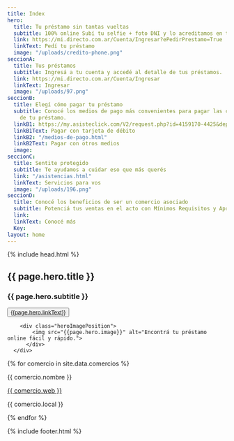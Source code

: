 ```yaml
---
title: Index
hero:
  title: Tu préstamo sin tantas vueltas
  subtitle: 100% online Subí tu selfie + foto DNI y lo acreditamos en tu cuenta
  link: https://mi.directo.com.ar/Cuenta/Ingresar?ePedirPrestamo=True
  linkText: Pedí tu préstamo
  image: "/uploads/credito-phone.png"
seccionA:
  title: Tus préstamos
  subtitle: Ingresá a tu cuenta y accedé al detalle de tus préstamos.
  link: https://mi.directo.com.ar/Cuenta/Ingresar
  linkText: Ingresar
  image: "/uploads/97.png"
seccionB:
  title: Elegí cómo pagar tu préstamo
  subtitle: Conocé los medios de pago más convenientes para pagar las cuotas mensuales
    de tu préstamo.
  linkB1: https://my.asisteclick.com/V2/request.php?id=4159170-4425&deptid=0&pagex=testing_bot&hashbot=collection
  linkB1Text: Pagar con tarjeta de débito
  linkB2: "/medios-de-pago.html"
  linkB2Text: Pagar con otros medios
  image: 
seccionC:
  title: Sentite protegido
  subtitle: Te ayudamos a cuidar eso que más querés
  link: "/asistencias.html"
  linkText: Servicios para vos
  image: "/uploads/196.png"
seccionD:
  title: Conocé los beneficios de ser un comercio asociado
  subtitle: Potenciá tus ventas en el acto con Mínimos Requisitos y Aprobación Online
  link: 
  linkText: Conocé más
  Key: 
layout: home
---
```


{% include head.html %}

<section class="bg_degrade bgCorners">
<div class="main-container hero heroImage">
<div class="heroTitle moduleLarge">
<h1 class="heroTitleXL">{{ page.hero.title }}</h1>
<h3>{{ page.hero.subtitle }}</h3>
<button class="btn btn_large btnGreen btn-green__hover">
<a href="{{page.hero.link}}" target="_self">{{page.hero.linkText}}</a>
</button>
</div>

        <div class="heroImagePosition">
            <img src="{{page.hero.image}}" alt="Encontrá tu préstamo online fácil y rápido.">
          </div>
      </div>

</section>

<div>
{% for comercio in site.data.comercios %}
<div class="{{ comercio.categoria }}">
<p> {{ comercio.nombre }} </p>
<a href="{{ comercio.web }}">
{{ comercio.web }}
</a>
<p> {{ comercio.local }}</p>
</div>
{% endfor %}
</div>

{% include footer.html %}